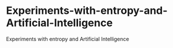 # Experiments-with-entropy-and-Artificial-Intelligence
Experiments with entropy and Artificial Intelligence

